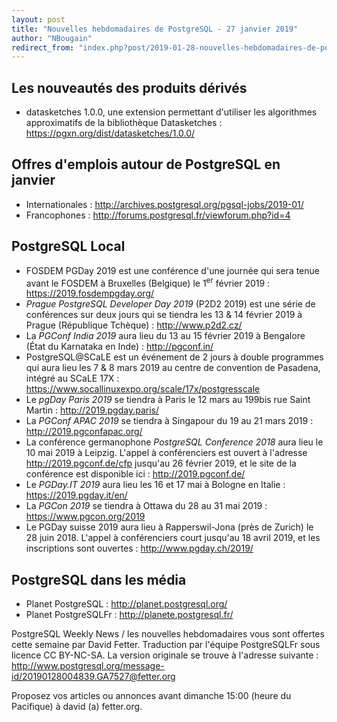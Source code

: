 ```yaml
---
layout: post
title: "Nouvelles hebdomadaires de PostgreSQL - 27 janvier 2019"
author: "NBougain"
redirect_from: "index.php?post/2019-01-28-nouvelles-hebdomadaires-de-postgresql-27-janvier-2019 "
---
```



<h2>Les nouveaut&eacute;s des produits d&eacute;riv&eacute;s</h2>

<ul>

<li>datasketches 1.0.0, une extension permettant d'utiliser les algorithmes approximatifs de la biblioth&egrave;que Datasketches&nbsp;: <a target="_blank" href="https://pgxn.org/dist/datasketches/1.0.0/">https://pgxn.org/dist/datasketches/1.0.0/</a></li>

</ul>

<!--more-->


<h2>Offres d'emplois autour de PostgreSQL en janvier</h2>

<ul>

<li>Internationales : <a target="_blank" href="http://archives.postgresql.org/pgsql-jobs/2019-01/">http://archives.postgresql.org/pgsql-jobs/2019-01/</a></li>

<li>Francophones : <a target="_blank" href="http://forums.postgresql.fr/viewforum.php?id=4">http://forums.postgresql.fr/viewforum.php?id=4</a></li>

</ul>

<h2>PostgreSQL Local</h2>

<ul>

<li>FOSDEM PGDay 2019 est une conf&eacute;rence d'une journ&eacute;e qui sera tenue avant le FOSDEM &agrave; Bruxelles (Belgique) le 1<sup>er</sup> f&eacute;vrier 2019&nbsp;: <a target="_blank" href="https://2019.fosdempgday.org/">https://2019.fosdempgday.org/</a></li>

<li><em>Prague PostgreSQL Developer Day 2019</em> (P2D2 2019) est une s&eacute;rie de conf&eacute;rences sur deux jours qui se tiendra les 13 & 14 f&eacute;vrier 2019 &agrave; Prague (R&eacute;publique Tch&egrave;que)&nbsp;: <a target="_blank" href="http://www.p2d2.cz/">http://www.p2d2.cz/</a></li>

<li>La <em>PGConf India 2019</em> aura lieu du 13 au 15 f&eacute;vrier 2019 &agrave; Bengalore (&Eacute;tat du Karnataka en Inde)&nbsp;: <a target="_blank" href="http://pgconf.in/">http://pgconf.in/</a></li>

<li>PostgreSQL@SCaLE est un &eacute;v&eacute;nement de 2 jours &agrave; double programmes qui aura lieu les 7 & 8 mars 2019 au centre de convention de Pasadena, int&eacute;gr&eacute; au SCaLE 17X&nbsp;: <a target="_blank" href="https://www.socallinuxexpo.org/scale/17x/postgresscale">https://www.socallinuxexpo.org/scale/17x/postgresscale</a></li>

<li>Le <em>pgDay Paris 2019</em> se tiendra &agrave; Paris le 12 mars au 199bis rue Saint Martin&nbsp;: <a target="_blank" href="http://2019.pgday.paris/">http://2019.pgday.paris/</a></li>

<li>La <em>PGConf APAC 2019</em> se tiendra &agrave; Singapour du 19 au 21 mars 2019&nbsp;: <a target="_blank" href="http://2019.pgconfapac.org/">http://2019.pgconfapac.org/</a></li>

<li>La conf&eacute;rence germanophone <em>PostgreSQL Conference 2018</em> aura lieu le 10 mai 2019 &agrave; Leipzig. L'appel &agrave; conf&eacute;renciers est ouvert &agrave; l'adresse <a target="_blank" href="http://2019.pgconf.de/cfp">http://2019.pgconf.de/cfp</a> jusqu'au 26 f&eacute;vrier 2019, et le site de la conf&eacute;rence est disponible ici&nbsp;: <a target="_blank" href="http://2019.pgconf.de/">http://2019.pgconf.de/</a></li>

<li>Le <em>PGDay.IT 2019</em> aura lieu les 16 et 17 mai &agrave; Bologne en Italie&nbsp;: <a target="_blank" href="https://2019.pgday.it/en/">https://2019.pgday.it/en/</a></li>

<li>La <em>PGCon 2019</em> se tiendra &agrave; Ottawa du 28 au 31 mai 2019&nbsp;: <a target="_blank" href="https://www.pgcon.org/2019">https://www.pgcon.org/2019</a></li>

<li>Le PGDay suisse 2019 aura lieu &agrave; Rapperswil-Jona (pr&egrave;s de Zurich) le 28 juin 2018. L'appel &agrave; conf&eacute;renciers court jusqu'au 18 avril 2019, et les inscriptions sont ouvertes&nbsp;: <a target="_blank" href="http://www.pgday.ch/2019/">http://www.pgday.ch/2019/</a></li>

</ul>

<h2>PostgreSQL dans les m&eacute;dia</h2>

<ul>

<li>Planet PostgreSQL : <a target="_blank" href="http://planet.postgresql.org/">http://planet.postgresql.org/</a></li>

<li>Planet PostgreSQLFr : <a target="_blank" href="http://planete.postgresql.fr/">http://planete.postgresql.fr/</a></li>

</ul>

<p>PostgreSQL Weekly News / les nouvelles hebdomadaires vous sont offertes cette semaine par David Fetter. Traduction par l'&eacute;quipe PostgreSQLFr sous licence CC BY-NC-SA. La version originale se trouve &agrave; l'adresse suivante : <a target="_blank" href="http://www.postgresql.org/message-id/20190128004839.GA7527@fetter.org">http://www.postgresql.org/message-id/20190128004839.GA7527@fetter.org</a></p>

<p>Proposez vos articles ou annonces avant dimanche 15:00 (heure du Pacifique) &agrave; david (a) fetter.org.</p>